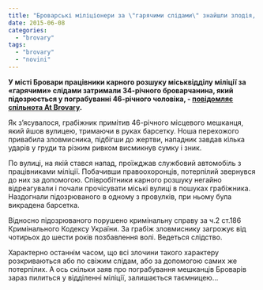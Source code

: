 ```yaml
---
title: "Броварські міліціонери за \"гарячими слідами\" знайшли злодія, який вкрав у перехожого барсетку"
date: 2015-06-08
categories: 
  - "brovary"
tags: 
  - "brovary"
  - "novini"
---
```


**У місті Бровари працівники карного розшуку міськвідділу міліції за «гарячими» слідами затримали 34-річного броварчанина, який підозрюється у пограбуванні 46-річного чоловіка, - [повідомляє спільнота At Brovary](https://www.facebook.com/photo.php?fbid=1450769981905628&set=a.1377080602607900.1073741829.100009179194249&type=1&permPage=1).**

Як з’ясувалося, грабіжник примітив 46-річного місцевого мешканця, який йшов вулицею, тримаючи в руках барсетку. Ноша перехожого привабила зловмисника, підбігши до жертви, нападник завдав кілька ударів у груди та різким ривком висмикнув сумку і зник.

По вулиці, на якій стався напад, проїжджав службовий автомобіль з працівниками міліції. Побачивши правоохоронців, потерпілий звернувся до них за допомогою. Співробітники карного розшуку негайно відреагували і почали прочісувати міські вулиці в пошуках грабіжника. Наздогнали підозрюваного в одному з провулків, при ньому була викрадена барсетка.

Відносно підозрюваного порушено кримінальну справу за ч.2 ст.186 Кримінального Кодексу України. За грабіж зловмиснику загрожує від чотирьох до шести років позбавлення волі. Ведеться слідство.

Характерно останнім часом, що всі злочини такого характеру розкриваються або по свіжим слідам, або за допомогою самих же потерпілих. А ось скільки заяв про пограбування мешканців Броварів зараз пилиться у відділенні міліції, залишається таємницею...
